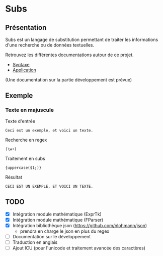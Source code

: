 # Subs

## Présentation

Subs est un langage de substitution permettant de traiter les informations d'une recherche ou de données textuelles. 

Retrouvez les différentes documentations autour de ce projet.

* [Syntaxe](doc/syntaxe.md)
* [Application](doc/subsapp.md)

(Une documentation sur la partie développement est prévue)

## Exemple

### Texte en majuscule

Texte d'entrée 
```
Ceci est un exemple, et voici un texte.
```

Recherche en regex
```
(\w+)
```

Traitement en subs
```
{uppercase($1;)}
```

Résultat
```
CECI EST UN EXEMPLE, ET VOICI UN TEXTE.
```

## TODO

- [x] Intégration module mathématique (ExprTk)
- [x] Intégration module mathématique (FParser)
- [x] Intégration bibliothèque json (https://github.com/nlohmann/json)
  - prendra en charge le json en plus du regex
- [ ] Documentation sur le développement
- [ ] Traduction en anglais
- [ ] Ajout ICU (pour l'unicode et traitement avancée des caractères)